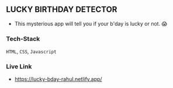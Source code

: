 ## LUCKY BIRTHDAY DETECTOR

- This mysterious app will tell you if your b'day is lucky or not. 😱


### Tech-Stack
`HTML`, `CSS`, `Javascript`

### Live Link
- https://lucky-bday-rahul.netlify.app/